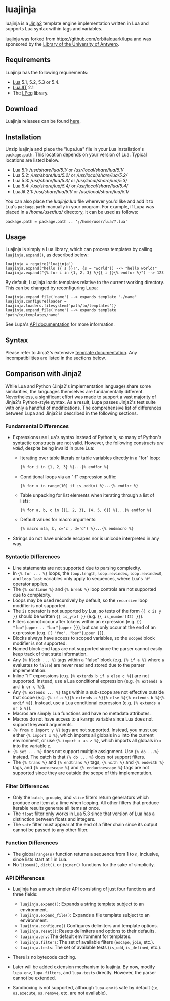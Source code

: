 # luajinja

luajinja is a [Jinja2](http://jinja.pocoo.org) template engine implementation written in Lua and supports
Lua syntax within tags and variables.

luajinja was forked from https://github.com/orbitalquark/lupa and was sponsored by the [Library of the University of Antwerp](http://www.uantwerpen.be/).

[Jinja2]: http://jinja.pocoo.org
[Library of the University of Antwerp]: http://www.uantwerpen.be/

## Requirements

Luajinja has the following requirements:

* [Lua](https://lua.org/) 5.1, 5.2, 5.3 or 5.4.
* [LuaJIT](https://luajit.org/) 2.1
* The [LPeg][] library.

[Lua]: https://www.lua.org
[LPeg]: http://www.inf.puc-rio.br/~roberto/lpeg/

## Download

Luajinja releases can be found [here][].

[here]: https://github.com/huakim/luajinja/releases

## Installation

Unzip luajinja and place the "lupa.lua" file in your Lua installation's
`package.path`. This location depends on your version of Lua. Typical locations
are listed below.

* Lua 5.1: */usr/share/lua/5.1/* or */usr/local/share/lua/5.1/*
* Lua 5.2: */usr/share/lua/5.2/* or */usr/local/share/lua/5.2/*
* Lua 5.3: */usr/share/lua/5.3/* or */usr/local/share/lua/5.3/*
* Lua 5.4: */usr/share/lua/5.4/* or */usr/local/share/lua/5.4/*
* LuaJit 2.1: */usr/share/lua/5.1/* or */usr/local/share/lua/5.1/*

You can also place the *luajinja.lua* file wherever you'd like and add it to Lua's
`package.path` manually in your program. For example, if Lupa was placed in a
*/home/user/lua/* directory, it can be used as follows:

    package.path = package.path .. ';/home/user/lua/?.lua'

## Usage

Luajinja is simply a Lua library, which can process templates by calling
`luajinja.expand()`, as described below:

    luajinja = require('luajinja')
    luajinja.expand("hello {{ s }}!", {s = "world"}) --> "hello world!"
    luajinja.expand("{% for i in {1, 2, 3} %}{{ i }}{% endfor %}") --> 123

By default, Luajinja loads templates relative to the current working directory. This
can be changed by reconfiguring Lupa:

    luajinja.expand_file('name') --> expands template "./name"
    luajinja.configure{loader = luajinja.loaders.filesystem('path/to/templates')}
    luajinja.expand_file('name') --> expands template "path/to/templates/name"

See Lupa's [API documentation][] for more information.

[API documentation]: https://orbitalquark.github.io/lupa/api.html

## Syntax

Please refer to Jinja2's extensive [template documentation][]. Any
incompatibilities are listed in the sections below.

[template documentation]: http://jinja.pocoo.org/docs/dev/templates/

## Comparison with Jinja2

While Lua and Python (Jinja2's implementation language) share some similarities,
the languages themselves are fundamentally different. Nevertheless, a
significant effort was made to support a vast majority of Jinja2's Python-style
syntax. As a result, Lupa passes Jinja2's test suite with only a handful of
modifications. The comprehensive list of differences between Lupa and Jinja2 is
described in the following sections.

### Fundamental Differences

* Expressions use Lua's syntax instead of Python's, so many of Python's
  syntactic constructs are not valid. However, the following constructs
  *are valid*, despite being invalid in pure Lua:

  + Iterating over table literals or table variables directly in a "for" loop:

        {% for i in {1, 2, 3} %}...{% endfor %}

  + Conditional loops via an "if" expression suffix:

        {% for x in range(10) if is_odd(x) %}...{% endfor %}

  + Table unpacking for list elements when iterating through a list of lists:

        {% for a, b, c in {{1, 2, 3}, {4, 5, 6}} %}...{% endfor %}

  + Default values for macro arguments:

        {% macro m(a, b, c='c', d='d') %}...{% endmacro %}

* Strings do not have unicode escapes nor is unicode interpreted in any way.

### Syntactic Differences

* Line statements are not supported due to parsing complexity.
* In `{% for ... %}` loops, the `loop.length`, `loop.revindex`,
  `loop.revindex0`, and `loop.last` variables only apply to sequences, where
  Lua's `'#'` operator applies.
* The `{% continue %}` and `{% break %}` loop controls are not supported due to
  complexity.
* Loops may be used recursively by default, so the `recursive` loop modifier is
  not supported.
* The `is` operator is not supported by Lua, so tests of the form `{{ x is y }}`
  should be written `{{ is_y(x) }}` (e.g. `{{ is_number(42) }}`).
* Filters cannot occur after tokens within an expression (e.g.
  `{{ "foo"|upper .. "bar"|upper }}`), but can only occur at the end of an
  expression (e.g. `{{ "foo".."bar"|upper }}`).
* Blocks always have access to scoped variables, so the `scoped` block modifier
  is not supported.
* Named block end tags are not supported since the parser cannot easily keep
  track of that state information.
* Any `{% block ... %}` tags within a "false" block (e.g. `{% if a %}` where `a`
  evaluates to `false`) are never read and stored due to the parser
  implementation.
* Inline "if" expressions (e.g. `{% extends b if a else c %}`) are not
  supported. Instead, use a Lua conditional expression
  (e.g. `{% extends a and b or c %}`).
* Any `{% extends ... %}` tags within a sub-scope are not effective outside that
  scope (e.g. `{% if a %}{% extends a %}{% else %}{% extends b %}{% endif %}`).
  Instead, use a Lua conditional expression (e.g. `{% extends a or b %}`).
* Macros are simply Lua functions and have no metadata attributes.
* Macros do not have access to a `kwargs` variable since Lua does not support
  keyword arguments.
* `{% from x import y %}` tags are not supported. Instead, you must use either
  `{% import x %}`, which imports all globals in `x` into the current
  environment, or use `{% import x as z %}`, which imports all globals in `x`
  into the variable `z`.
* `{% set ... %}` does not support multiple assignment. Use `{% do ...%}`
  instead. The catch is that `{% do ... %}` does not support filters.
* The `{% trans %}` and `{% endtrans %}` tags, `{% with %}` and `{% endwith %}`
  tags, and `{% autoescape %}` and `{% endautoescape %}` tags are not supported
  since they are outside the scope of this implementation.

### Filter Differences

* Only the `batch`, `groupby`, and `slice` filters return generators which
  produce one item at a time when looping. All other filters that produce
  iterable results generate all items at once.
* The `float` filter only works in Lua 5.3 since that version of Lua has a
  distinction between floats and integers.
* The `safe` filter must appear at the end of a filter chain since its output
  cannot be passed to any other filter.

### Function Differences

* The global `range(n)` function returns a sequence from 1 to `n`, inclusive,
  since lists start at 1 in Lua.
* No `lipsum()`, `dict()`, or `joiner()` functions for the sake of simplicity.

### API Differences

* Luajinja has a much simpler API consisting of just four functions and three
  fields:

  + `luajinja.expand()`: Expands a string template subject to an environment.
  + `luajinja.expand_file()`: Expands a file template subject to an environment.
  + `luajinja.configure()` Configures delimiters and template options.
  + `luajinja.reset()`: Resets delimiters and options to their defaults.
  + `luajinja.env`: The default environment for templates.
  + `luajinja.filters`: The set of available filters (`escape`, `join`, etc.).
  + `luajinja.tests`: The set of available tests (`is_odd`, `is_defined`, etc.).

* There is no bytecode caching.
* Later will be added extension mechanism to luajinja. By now, modify `lupa.env`, `lupa.filters`,
  and `lupa.tests` directly. However, the parser cannot be extended.
* Sandboxing is not supported, although `lupa.env` is safe by default (`io`,
  `os.execute`, `os.remove`, etc. are not available).
